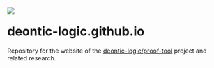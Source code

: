 <img align="left" src="../proof-tool/icon/icon-readme.png">

# deontic-logic.github.io

Repository for the website of the [deontic-logic/proof-tool](https://github.com/deontic-logic/proof-tool) project and related research.
